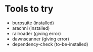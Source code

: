 # Tools to try
- burpsuite (installed)
- arachni (installed)
- railroader (giving error)
- dawnscanner (giving error)
- dependency-check (to-be-installed)